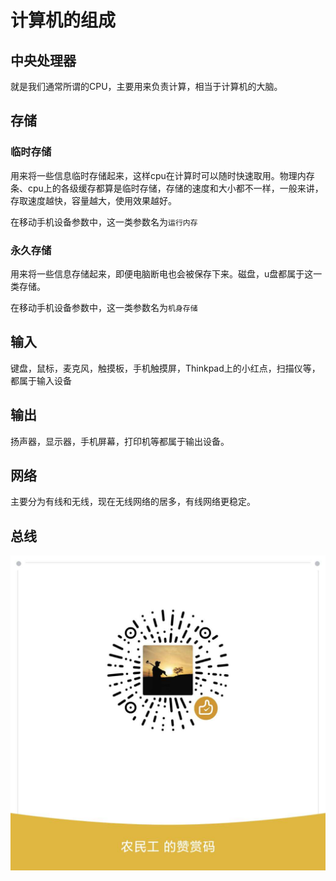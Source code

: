 # 计算机的组成

## 中央处理器

就是我们通常所谓的CPU，主要用来负责计算，相当于计算机的大脑。

## 存储

### 临时存储

用来将一些信息临时存储起来，这样cpu在计算时可以随时快速取用。物理内存条、cpu上的各级缓存都算是临时存储，存储的速度和大小都不一样，一般来讲，存取速度越快，容量越大，使用效果越好。

在移动手机设备参数中，这一类参数名为`运行内存`

### 永久存储

用来将一些信息存储起来，即便电脑断电也会被保存下来。磁盘，u盘都属于这一类存储。

在移动手机设备参数中，这一类参数名为`机身存储`

## 输入

键盘，鼠标，麦克风，触摸板，手机触摸屏，Thinkpad上的小红点，扫描仪等，都属于输入设备

## 输出

扬声器，显示器，手机屏幕，打印机等都属于输出设备。

## 网络

主要分为有线和无线，现在无线网络的居多，有线网络更稳定。

## 总线

![打赏](../images/dashang.jpg)
